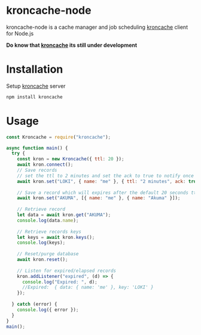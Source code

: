 # kroncache-node

kroncache-node is a cache manager and job scheduling [kroncache](https://github.com/Akumzy/kroncache) client for Node.js

**Do know that [kroncache](https://github.com/Akumzy/kroncache) its still under development**

# Installation


Setup [kroncache](https://github.com/Akumzy/kroncache) server

```sh
npm install kroncache
```

# Usage

```js
const Kroncache = require("kroncache");

async function main() {
  try {
    const kron = new Kroncache({ ttl: 20 });
    await kron.connect();
    // Save records
    // set the ttl to 2 minutes and set the ack to true to notify once it expired
    await kron.set("LOKI", { name: "me" }, { ttl: "2 minutes", ack: true });
    
    // Save a record which will expires after the default 20 seconds ttl and it will not notify
    await kron.set("AKUMA", [{ name: "me" }, { name: "Akuma" }]);
    
    // Retrieve record
    let data = await kron.get("AKUMA");
    console.log(data.name);
    
    // Retrieve records keys
    let keys = await kron.keys();
    console.log(keys);
    
    // Reset/purge database
    await kron.reset();
    
    // Listen for expired/elapsed records
    kron.addListener("expired", (d) => {
      console.log("Expired: ", d);
      //Expired:  { data: { name: 'me' }, key: 'LOKI' }
    });
    
  } catch (error) {
    console.log({ error });
  }
}
main();
```
